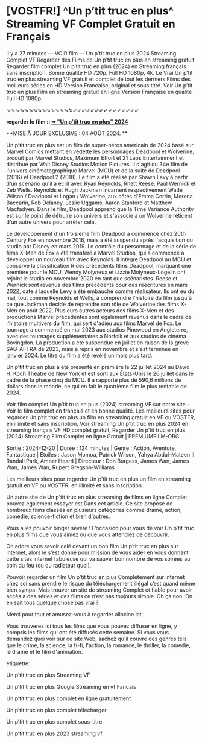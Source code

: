 # [VOSTFR!] ^Un p’tit truc en plus^ Streaming VF Complet Gratuit en Français

il y a 27 minutes — VOIR film — Un p’tit truc en plus 2024 Streaming Complet VF Regarder des Films de Un p’tit truc en plus en streaming gratuit. Regarder film complet Un p’tit truc en plus (2024) en Streaming français sans inscription. Bonne qualite HD 720p, Full HD 1080p, 4k. Le Vrai Un p’tit truc en plus streaming VF gratuit et complet de tout les derniers Films des meilleurs séries en HD Version Francaise, original et sous titré. Voir Un p’tit truc en plus Film en streaming gratuit en ligne Version Française en qualité Full HD 1080p.

⇘⇘⇘⇘⇘⇘⇘⇘⇘⇘⇘⇘⇘⇘↯⇙⇙⇙⇙⇙⇙⇙⇙⇙⇙⇙⇙⇙⇙⇙

**regarder le film :: [➥ "Un p’tit truc en plus" 2024](https://is.gd/pvu2Gf)**


**MISE À JOUR EXCLUSIVE : 04 AOÛT 2024. **

Un p’tit truc en plus est un film de super-héros américain de 2024 basé sur Marvel Comics mettant en vedette les personnages Deadpool et Wolverine, produit par Marvel Studios, Maximum Effort et 21 Laps Entertainment et distribué par Walt Disney Studios Motion Pictures. Il s'agit du 34e film de l'univers cinématographique Marvel (MCU) et de la suite de Deadpool (2016) et Deadpool 2 (2018). Le film a été réalisé par Shawn Levy à partir d'un scénario qu'il a écrit avec Ryan Reynolds, Rhett Reese, Paul Wernick et Zeb Wells. Reynolds et Hugh Jackman incarnent respectivement Wade Wilson / Deadpool et Logan / Wolverine, aux côtés d'Emma Corrin, Morena Baccarin, Rob Delaney, Leslie Uggams, Aaron Stanford et Matthew Macfadyen. Dans le film, Deadpool apprend que la Time Variance Authority est sur le point de détruire son univers et s'associe à un Wolverine réticent d'un autre univers pour arrêter cela.

Le développement d'un troisième film Deadpool a commencé chez 20th Century Fox en novembre 2016, mais a été suspendu après l'acquisition du studio par Disney en mars 2019. Le contrôle du personnage et de la série de films X-Men de Fox a été transféré à Marvel Studios, qui a commencé à développer un nouveau film avec Reynolds. Il intègre Deadpool au MCU et conserve la classification R des précédents films Deadpool, marquant une première pour le MCU. Wendy Molyneux et Lizzie Molyneux-Logelin ont rejoint le studio en novembre 2020 en tant que scénaristes. Reese et Wernick sont revenus des films précédents pour des réécritures en mars 2022, date à laquelle Levy a été embauché comme réalisateur. Ils ont eu du mal, tout comme Reynolds et Wells, à comprendre l'histoire du film jusqu'à ce que Jackman décide de reprendre son rôle de Wolverine des films X-Men en août 2022. Plusieurs autres acteurs des films X-Men et des productions Marvel précédentes sont également revenus dans le cadre de l'histoire multivers du film, qui sert d'adieu aux films Marvel de Fox. Le tournage a commencé en mai 2023 aux studios Pinewood en Angleterre, avec des tournages supplémentaires à Norfolk et aux studios de cinéma Bovingdon. La production a été suspendue en juillet en raison de la grève SAG-AFTRA de 2023, mais a repris en novembre et s'est terminée en janvier 2024. Le titre du film a été révélé un mois plus tard.

Un p’tit truc en plus a été présenté en première le 22 juillet 2024 au David H. Koch Theatre de New York et est sorti aux États-Unis le 26 juillet dans le cadre de la phase cinq du MCU. Il a rapporté plus de 590,6 millions de dollars dans le monde, ce qui en fait le quatrième film le plus rentable de 2024.

Voir film complet Un p’tit truc en plus (2024) streaming VF sur notre site - Voir le film complet en français et en bonne qualité. Les meilleurs sites pour regarder Un p’tit truc en plus un film en streaming gratuit en VF ou VOSTFR, en illimité et sans inscription, Voir streaming Un p’tit truc en plus 2024 en streaming français VF HD complet gratuit, Regarder Un p’tit truc en plus (2024) Streaming Film Complet en ligne Gratuit | PREMIUMFILM-ORG

Sortie : 2024-12-20 | Durée : 124 minutes | Genre : Action, Aventure, Fantastique | Etoiles : Jason Momoa, Patrick Wilson, Yahya Abdul-Mateen II, Randall Park, Amber Heard | Directeur : Don Burgess, James Wan, James Wan, James Wan, Rupert Gregson-Williams

Les meilleurs sites pour regarder Un p’tit truc en plus un film en streaming gratuit en VF ou VOSTFR, en illimité et sans inscription.

Un autre site de Un p’tit truc en plus streaming de films en ligne Complet pouvez également essayer est Dans cet article. Ce site propose de nombreux films classés en plusieurs catégories comme drame, action, comédie, science-fiction et bien d'autres.

Vous allez pouvoir binger sévère ! L’occasion pour vous de voir Un p’tit truc en plus films que vous aimez ou que vous attendiez de découvrir.

On adore vous savoir calé devant un bon film Un p’tit truc en plus sur internet, alors le s’est donné pour mission de vous aider en vous donnant cette sites internet fabuleuse qui va sauver bon nombre de vos soirées au coin du feu (ou du radiateur quoi).

Pouvoir regarder un film Un p’tit truc en plus Completement sur internet chez soi sans prendre le risque du téléchargement illégal c’est quand même bien sympa. Mais trouver un site de streaming Complet et fiable pour avoir accès à des séries et des films ce n’est pas toujours simple. Oh ça non. On en sait tous quelque chose pas vrai ?

Merci pour tout et amusez-vous à regarder allocine.lat

Vous trouverez ici tous les films que vous pouvez diffuser en ligne, y compris les films qui ont été diffusés cette semaine. Si vous vous demandez quoi voir sur ce site Web, sachez qu'il couvre des genres tels que le crime, la science, la fi-fi, l'action, la romance, le thriller, la comédie, le drame et le film d'animation.

étiquette:

Un p’tit truc en plus Streaming VF

Un p’tit truc en plus Google Streaming en vf Fancais

Un p’tit truc en plus complet en ligne gratuitement

Un p’tit truc en plus complet télécharger

Un p’tit truc en plus complet sous-titre

Un p’tit truc en plus 2023 streaming vf
